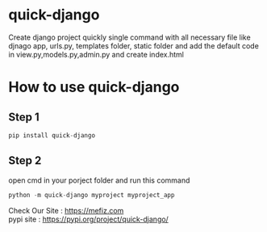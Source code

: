 # quick-django

Create django project quickly single command with all necessary file like djnago app, urls.py, templates folder, static folder and add the default code in view.py,models.py,admin.py and create index.html

# How to use quick-django
## Step 1
```python
pip install quick-django
```
## Step 2

open cmd in your porject folder and run this command

```python
python -m quick-django myproject myproject_app 
```

Check Our Site : https://mefiz.com </br>
pypi site : https://pypi.org/project/quick-django/
